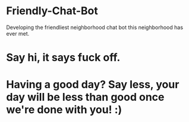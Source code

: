 # Friendly-Chat-Bot
Developing the friendliest neighborhood chat bot this neighborhood has ever met. 

# Say hi, it says fuck off. 
# Having a good day? Say less, your day will be less than good once we're done with you! :)
